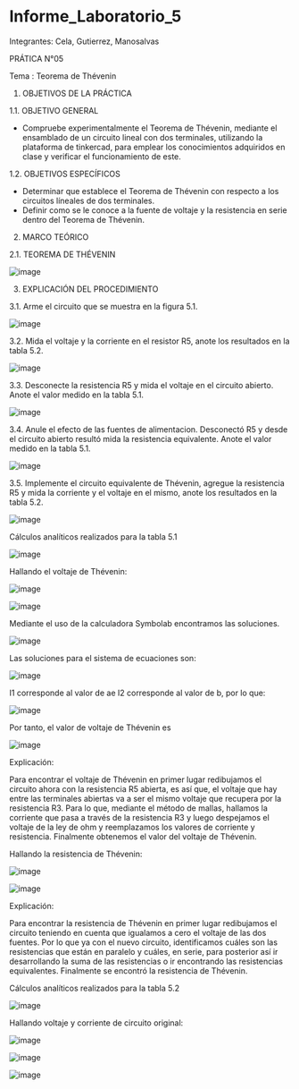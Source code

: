 # Informe_Laboratorio_5
Integrantes: Cela,  Gutierrez, Manosalvas 

PRÁTICA N°05

Tema : Teorema de Thévenin

1. OBJETIVOS DE LA PRÁCTICA

1.1. OBJETIVO GENERAL

- Compruebe experimentalmente el Teorema de Thévenin, mediante el ensamblado de un circuito lineal con dos terminales, utilizando la plataforma de tinkercad, para emplear los conocimientos adquiridos en clase y verificar el funcionamiento de este.

1.2. OBJETIVOS ESPECÍFICOS

- Determinar que establece el Teorema de Thévenin con respecto a los circuitos líneales de dos terminales.
-  Definir como se le conoce a la fuente de voltaje y la resistencia en serie dentro del Teorema de Thévenin.

2. MARCO TEÓRICO

2.1. TEOREMA DE THÉVENIN

![image](https://user-images.githubusercontent.com/105887502/177910082-3df4b20b-aa92-4893-a0e2-e86584289627.png)

3. EXPLICACIÓN DEL PROCEDIMIENTO

3.1. Arme el circuito que se muestra en la figura 5.1.

![image](https://user-images.githubusercontent.com/105887502/177910149-e78391da-1091-4758-b851-459a06d79a4c.png)

3.2. Mida el voltaje y la corriente en el resistor R5, anote los resultados en la tabla 5.2.

![image](https://user-images.githubusercontent.com/105887502/177910170-a0b822f9-7b44-4aa4-8967-c34b051245c3.png)

3.3. Desconecte la resistencia R5 y mida el voltaje en el circuito abierto. Anote el valor medido en la tabla 5.1.

![image](https://user-images.githubusercontent.com/105887502/177910188-fb6458d9-8942-4469-a953-bc215b963f28.png)

3.4. Anule el efecto de las fuentes de alimentacion. Desconectó R5 y desde el circuito abierto resultó mida la resistencia equivalente. Anote el valor medido en la tabla 5.1.

![image](https://user-images.githubusercontent.com/105887502/177910222-1e17e5d1-ac1c-4ef5-b659-a63cfb9a32d2.png)

3.5. Implemente el circuito equivalente de Thévenin, agregue la resistencia R5 y mida la corriente y el voltaje en el mismo, anote los resultados en la tabla 5.2.

![image](https://user-images.githubusercontent.com/105887502/177910267-34c53489-f4ce-4664-9220-0fd232f752a4.png)

Cálculos analíticos realizados para la tabla 5.1

![image](https://user-images.githubusercontent.com/105887502/177910291-4c78a480-7282-452e-9996-17dafb2116b3.png)

Hallando el voltaje de Thévenin:

![image](https://user-images.githubusercontent.com/105887502/177910305-570c5220-ed13-4396-9728-ede65f3b00e3.png)

![image](https://user-images.githubusercontent.com/105887502/177910339-a596163e-486e-49bb-9df8-b2ed3f0d0be6.png)

Mediante el uso de la calculadora Symbolab encontramos las soluciones.

![image](https://user-images.githubusercontent.com/105887502/177910365-c6dfa4a1-6d91-4bf1-a5c7-d52b60cfa7cc.png)

Las soluciones para el sistema de ecuaciones son:

![image](https://user-images.githubusercontent.com/105887502/177910466-0e0395b7-09ae-4e06-b2f2-881ba9e1ad8e.png)

I1 corresponde al valor de ae I2 corresponde al valor de b, por lo que:

![image](https://user-images.githubusercontent.com/105887502/177910501-4f6c6b3a-d90f-412e-927d-6d423269a01c.png)

Por tanto, el valor de voltaje de Thévenin es

![image](https://user-images.githubusercontent.com/105887502/177910528-fc6fc913-a963-4014-8de6-991937519706.png)

Explicación:

Para encontrar el voltaje de Thévenin en primer lugar redibujamos el circuito ahora con la resistencia R5 abierta, es así que, el voltaje que hay entre las terminales abiertas va a ser el mismo voltaje que recupera por la resistencia R3. Para lo que, mediante el método de mallas, hallamos la corriente que pasa a través de la resistencia R3 y luego despejamos el voltaje de la ley de ohm y reemplazamos los valores de corriente y resistencia. Finalmente obtenemos el valor del voltaje de Thévenin.

Hallando la resistencia de Thévenin:

![image](https://user-images.githubusercontent.com/105887502/177910556-2a6fc5d8-503b-4a3f-9efd-c21c02730dc9.png)

![image](https://user-images.githubusercontent.com/105887502/177910858-eb19e64f-2d4a-4e87-b3b1-d7880518ad7f.png)

Explicación:

Para encontrar la resistencia de Thévenin en primer lugar redibujamos el circuito teniendo en cuenta que igualamos a cero el voltaje de las dos fuentes. Por lo que ya con el nuevo circuito, identificamos cuáles son las resistencias que están en paralelo y cuáles, en serie, para posterior así ir desarrollando la suma de las resistencias o ir encontrando las resistencias equivalentes. Finalmente se encontró la resistencia de Thévenin.

Cálculos analíticos realizados para la tabla 5.2

![image](https://user-images.githubusercontent.com/105887502/177911089-ad2c4084-2def-4729-8b37-83f55230dbbb.png)

Hallando voltaje y corriente de circuito original:

![image](https://user-images.githubusercontent.com/105887502/177911120-bb774e25-093c-4d9a-9a11-3a48ed282003.png)

![image](https://user-images.githubusercontent.com/105887502/177911138-647ce813-774a-4bc4-8eba-a12d306da22d.png)

![image](https://user-images.githubusercontent.com/105887502/177911194-cd997ddb-55b8-44d5-b3dc-99dab64dd19d.png)








